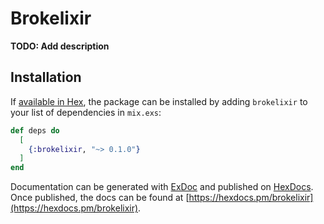 # Brokelixir

**TODO: Add description**

## Installation

If [available in Hex](https://hex.pm/docs/publish), the package can be installed
by adding `brokelixir` to your list of dependencies in `mix.exs`:

```elixir
def deps do
  [
    {:brokelixir, "~> 0.1.0"}
  ]
end
```

Documentation can be generated with [ExDoc](https://github.com/elixir-lang/ex_doc)
and published on [HexDocs](https://hexdocs.pm). Once published, the docs can
be found at [https://hexdocs.pm/brokelixir](https://hexdocs.pm/brokelixir).

